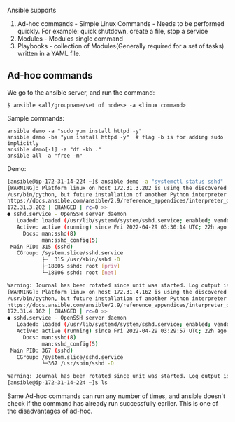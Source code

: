 Ansible supports

1. Ad-hoc commands - Simple Linux Commands - Needs to be performed quickly. For example: quick shutdown, create a file, stop a service
2. Modules - Modules single command
3. Playbooks - collection of Modules(Generally required for a set of tasks) written in a YAML file.


## Ad-hoc commands ##

We go to the ansible server, and run the command:

`$ ansible <all/groupname/set of nodes> -a <linux command>`

Sample commands:

```
ansible demo -a "sudo yum install httpd -y"
ansible demo -ba "yum install httpd -y"  # flag -b is for adding sudo implicitly
ansible demo[-1] -a "df -kh ."
ansible all -a "free -m"
```

Demo:
``` Bash
[ansible@ip-172-31-14-224 ~]$ ansible demo -a "systemctl status sshd"
[WARNING]: Platform linux on host 172.31.3.202 is using the discovered Python interpreter at
/usr/bin/python, but future installation of another Python interpreter could change this. See
https://docs.ansible.com/ansible/2.9/reference_appendices/interpreter_discovery.html for more information.
172.31.3.202 | CHANGED | rc=0 >>
● sshd.service - OpenSSH server daemon
   Loaded: loaded (/usr/lib/systemd/system/sshd.service; enabled; vendor preset: enabled)
   Active: active (running) since Fri 2022-04-29 03:30:14 UTC; 22h ago
     Docs: man:sshd(8)
           man:sshd_config(5)
 Main PID: 315 (sshd)
   CGroup: /system.slice/sshd.service
           ├─  315 /usr/sbin/sshd -D
           ├─18005 sshd: root [priv]
           └─18006 sshd: root [net]

Warning: Journal has been rotated since unit was started. Log output is incomplete or unavailable.
[WARNING]: Platform linux on host 172.31.4.162 is using the discovered Python interpreter at
/usr/bin/python, but future installation of another Python interpreter could change this. See
https://docs.ansible.com/ansible/2.9/reference_appendices/interpreter_discovery.html for more information.
172.31.4.162 | CHANGED | rc=0 >>
● sshd.service - OpenSSH server daemon
   Loaded: loaded (/usr/lib/systemd/system/sshd.service; enabled; vendor preset: enabled)
   Active: active (running) since Fri 2022-04-29 03:29:57 UTC; 22h ago
     Docs: man:sshd(8)
           man:sshd_config(5)
 Main PID: 367 (sshd)
   CGroup: /system.slice/sshd.service
           └─367 /usr/sbin/sshd -D

Warning: Journal has been rotated since unit was started. Log output is incomplete or unavailable.
[ansible@ip-172-31-14-224 ~]$ ls
```

Same Ad-hoc commands can run any number of times, and ansible doesn't check if the command has already run successfully earlier. This is one of the disadvantages of ad-hoc.
